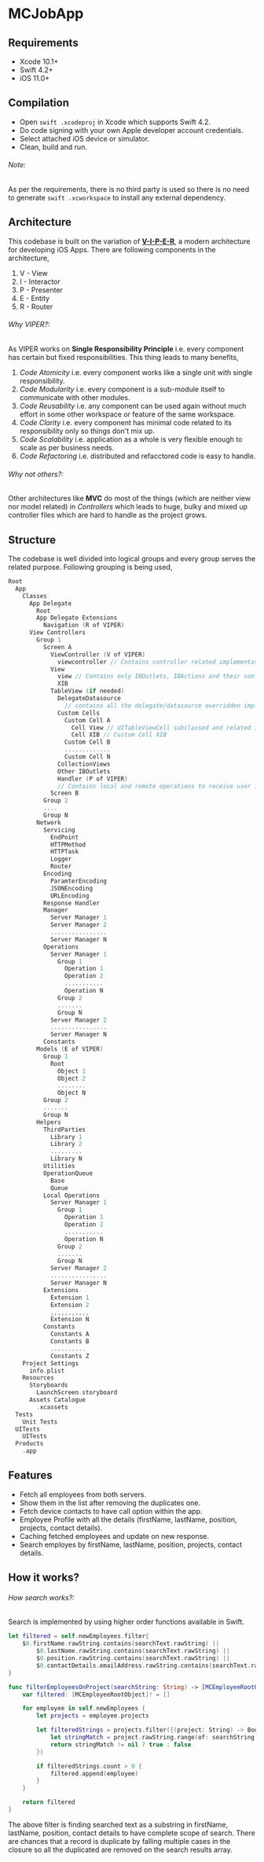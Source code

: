 # MCJobApp

## Requirements
- Xcode 10.1+
- Swift 4.2+
- iOS 11.0+

## Compilation
- Open ```swift .xcodeproj``` in Xcode which supports Swift 4.2.
- Do code signing with your own Apple developer account credentials.
- Select attached iOS device or simulator.
- Clean, build and run.

###### Note:
As per the requirements, there is no third party is used so there is no need to generate ```swift .xcworkspace``` to install any external dependency.

## Architecture

This codebase is built on the variation of [**V-I-P-E-R**](https://www.objc.io/issues/13-architecture/viper/), a modern architecture for developing iOS Apps. There are following components in the architecture,
1. V - View
2. I - Interactor
3. P - Presenter
4. E - Entity
5. R - Router

###### Why VIPER?:

As VIPER works on **Single Responsibility Principle** i.e. every component has certain but fixed responsibilities. This thing leads to many benefits,

1. _Code Atomicity_ i.e. every component works like a single unit with single responsibility.
2. _Code Modularity_ i.e. every component is a sub-module itself to communicate with other modules.
3. _Code Reusability_ i.e. any component can be used again without much effort in some other workspace or feature of the same workspace.
4. _Code Clarity_ i.e. every component has minimal code related to its responsibility only so things don't mix up.
5. _Code Scalability_ i.e. application as a whole is very flexible enough to scale as per business needs.
6. _Code Refactoring_ i.e. distributed and refacctored code is easy to handle.

###### Why not others?:
Other architectures like **MVC** do most of the things (which are neither view nor model related) in _Controllers_ which leads to huge, bulky and mixed up controller files which are hard to handle as the project grows.

## Structure

The codebase is well divided into logical groups and every group serves the related purpose. Following grouping is being used,

```swift
Root
  App
    Classes
      App Delegate
        Root
        App Delegate Extensions
          Navigation (R of VIPER)
      View Controllers
        Group 1
          Screen A
            ViewController (V of VIPER)
              viewcontroller // Contains controller related implementations i.e. View lifecycle, objects configuratons, callbacks, initiate network request to Presenter, validations, data integrations
            View
              view // Contains only IBOutlets, IBActions and their configuratons
              XIB
            TableView (if needed)
              DelegateDatasource
                // contains all the delegate/datasource overridden implementations
              Custom Cells
                Custom Cell A
                  Cell View // UITableViewCell subclassed and related implementations (IBOutlets, IBActions, View configurations etc)
                  Cell XIB // Custom Cell XIB
                Custom Cell B
                .............
                Custom Cell N
              CollectionViews
              Other IBOutlets
              Handler (P of VIPER)
              // Contains local and remote operations to receive user input, pass on to the Interactor, receives the response and pass back to the View
            Screen B
          Group 2
          ....
          Group N
        Network
          Servicing
            EndPoint
            HTTPMethod
            HTTPTask
            Logger
            Router
          Encoding
            ParamterEncoding
            JSONEncoding
            URLEncoding
          Response Handler
          Manager
            Server Manager 1
            Server Manager 2
            ................
            Server Manager N
          Operations
            Server Manager 1
              Group 1
                Operation 1
                Operation 2
                ...........
                Operation N
              Group 2
              .......
              Group N
            Server Manager 2
            ................
            Server Manager N
          Constants
        Models (E of VIPER)
          Group 1
            Root
              Object 1
              Object 2
              ........
              Object N
          Group 2
          .......
          Group N
        Helpers
          ThirdParties
            Library 1
            Library 2
            .........
            Library N
          Utilities
          OperationQueue
            Base
            Queue
          Local Operations
            Server Manager 1
              Group 1
                Operation 1
                Operation 2
                ...........
                Operation N
              Group 2
              .......
              Group N
            Server Manager 2
            ................
            Server Manager N
          Extensions
            Extension 1
            Extension 2
            ,,,,,,,,,,,
            Extension N
          Constants
            Constants A
            Constants B
            ..........
            Constants Z
    Project Settings
      info.plist
    Resources
      Storyboards
        LaunchScreen.storyboard
      Assets Catalogue
        .xcassets
  Tests
    Unit Tests
  UITests
    UITests
  Products
    .app
```

## Features

- Fetch all employees from both servers.
- Show them in the list after removing the duplicates one.
- Fetch device contacts to have call option within the app.
- Employee Profile with all the details (firstName, lastName, position, projects, contact details).
- Caching fetched employees and update on new response.
- Search employes by firstName, lastName, position, projects, contact details.

## How it works?

###### How search works?:
Search is implemented by using higher order functions available in Swift.

```swift
let filtered = self.newEmployees.filter{
    $0.firstName.rawString.contains(searchText.rawString) ||
        $0.lastName.rawString.contains(searchText.rawString) ||
        $0.position.rawString.contains(searchText.rawString) ||
        $0.contactDetails.emailAddress.rawString.contains(searchText.rawString)
}

func filterEmployeesOnProject(searchString: String) -> [MCEmployeeRootObject] {
    var filtered: [MCEmployeeRootObject]! = []

    for employee in self.newEmployees {
        let projects = employee.projects

        let filteredStrings = projects.filter({(project: String) -> Bool in
            let stringMatch = project.rawString.range(of: searchString.rawString)
            return stringMatch != nil ? true : false
        })

        if filteredStrings.count > 0 {
            filtered.append(employee)
        }
    }

    return filtered
}
```

The above filter is finding searched text as a substring in firstName, lastName, position, contact details to have complete scope of search. There are chances that a record is duplicate by falling multiple cases in the closure so all the duplicated are removed on the search results array.
